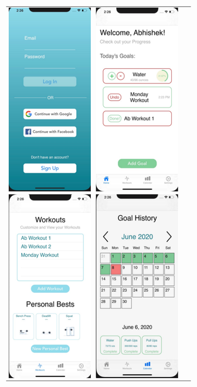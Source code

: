 
| | | | |
|:-------------------------:|:-------------------------:|:-------------------------:|:-------------------------:|
|<img width="250" height = "500" alt="Authentication Page" src="/images/auth.jpeg"> |  <img width="250" height = "500" alt="Home Page" src="/images/home.jpeg">|
<img width="250" height = "500" alt="Workout Page" src="/images/workout.jpeg">|<img width="250" height = "500" alt="Calendar Page" src="/images/calendar.jpeg">|
